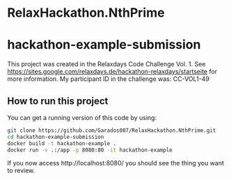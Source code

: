 # RelaxHackathon.NthPrime

# hackathon-example-submission

This project was created in the Relaxdays Code Challenge Vol. 1. See
https://sites.google.com/relaxdays.de/hackathon-relaxdays/startseite for more information. My
participant ID in the challenge was: CC-VOL1-49

## How to run this project
You can get a running version of this code by using:
```bash
git clone https://github.com/Garados007/RelaxHackathon.NthPrime.git
cd hackathon-example-submission
docker build -t hackathon-example .
docker run -v .:/app -p 8080:80 -it hackathon-example
```
If you now access http://localhost:8080/ you should see the thing you want to review.

